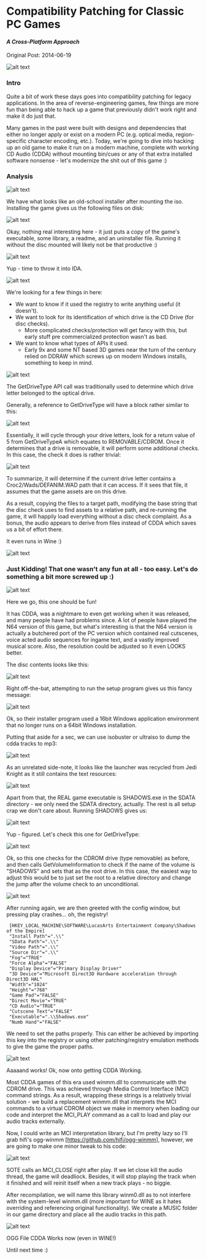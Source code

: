 # Compatibility Patching for Classic PC Games
#### *A Cross-Platform Approach*
Original Post: 2014-06-19

![alt text](./images/01.png "Croc2 Logo")

### Intro
Quite a bit of work these days goes into compatibility patching for legacy applications. In the area of reverse-engineering games, few things are more fun than being able to hack up a game that previously didn't work right and make it do just that. 

Many games in the past were built with designs and dependencies that either no longer apply or exist on a modern PC (e.g. optical media, region-specific character encoding, etc.). Today, we're going to dive into hacking up an old game to make it run on a modern machine, complete with working CD Audio (CDDA) without mounting bin/cues or any of that extra installed software nonsense - let's modernize the shit out of this game :)

### Analysis

![alt text](./images/02.png "Croc2 Installer")

We have what looks like an old-school installer after mounting the iso. Installing the game gives us the following files on disk:

![alt text](./images/03.png "Croc2 Root")

Okay, nothing real interesting here - it just puts a copy of the game's executable, some library, a readme, and an uninstaller file. Running it without the disc mounted will likely not be that productive :)

![alt text](./images/04.png "Croc2 No Disc Inserted")

Yup - time to throw it into IDA.

![alt text](./images/05.png "Croc2 Imports")

We're looking for a few things in here:

- We want to know if it used the registry to write anything useful (it doesn't).
- We want to look for its identification of which drive is the CD Drive (for disc checks).
	- More complicated checks/protection will get fancy with this, but early stuff pre commercialized protection wasn't as bad.
- We want to know what types of APIs it used.
	- Early 9x and some NT based 3D games near the turn of the century relied on DDRAW which screws up on modern Windows installs, something to keep in mind.

![alt text](./images/06.png "Croc2 Imports Targeted")

The GetDriveType API call was traditionally used to determine which drive letter belonged to the optical drive.

Generally, a reference to GetDriveType will have a block rather similar to this:

![alt text](./images/07.png "Croc2 GDT")

Essentially, it will cycle through your drive letters, look for a return value of 5 from GetDriveTypeA which equates to REMOVABLE/CDROM. Once it determines that a drive is removable, it will perform some additional checks. In this case, the check it does is rather trivial:

![alt text](./images/08.png "Croc2 Disc Check")

To summarize, it will determine if the current drive letter contains a Croc2/Wads/DEFANIM.WAD path that it can access. If it sees that file, it assumes that the game assets are on this drive.

As a result, copying the files to a target path, modifying the base string that the disc check uses to find assets to a relative path, and re-running the game, it will happily load everything without a disc check complaint. As a bonus, the audio appears to derive from files instead of CDDA which saves us a bit of effort there.

It even runs in Wine :)

![alt text](./images/09.png "Croc2 Wine")

### Just Kidding! That one wasn't any fun at all - too easy. Let's do something a bit more screwed up :)

![alt text](./images/10.png "SOTE Box")

Here we go, this one should be fun!

It has CDDA, was a nightmare to even get working when it was released, and many people have had problems since. A lot of people have played the N64 version of this game, but what's interesting is that the N64 version is actually a butchered port of the PC version which contained real cutscenes, voice acted audio sequences for ingame text, and a vastly improved musical score. Also, the resolution could be adjusted so it even LOOKS better.


The disc contents looks like this: 

![alt text](./images/11.png "SOTE Image")

Right off-the-bat, attempting to run the setup program gives us this fancy message:

![alt text](./images/12.png "SOTE Install")

Ok, so their installer program used a 16bit Windows application environment that no longer runs on a 64bit Windows installation.

Putting that aside for a sec, we can use isobuster or ultraiso to dump the cdda tracks to mp3:

![alt text](./images/13.png "SOTE Dumping Audio")

As an unrelated side-note, it looks like the launcher was recycled from Jedi Knight as it still contains the text resources:

![alt text](./images/14.png "JN Launcher")

Apart from that, the REAL game executable is SHADOWS.exe in the SDATA directory - we only need the SDATA directory, actually. The rest is all setup crap we don't care about. Running SHADOWS gives us:

![alt text](./images/15.png "SOTE CD ERR")

Yup - figured. Let's check this one for GetDriveType:

![alt text](./images/16.png "SOTE CD Check")

Ok, so this one checks for the CDROM drive (type removable) as before, and then calls GetVolumeInformation to check if the name of the volume is "SHADOWS" and sets that as the root drive. In this case, the easiest way to adjust this would be to just set the root to a relative directory and change the jump after the volume check to an unconditional.

![alt text](./images/17.png "SOTE Config")

After running again, we are then greeted with the config window, but pressing play crashes... oh, the registry!

```
 [HKEY_LOCAL_MACHINE\SOFTWARE\LucasArts Entertainment Company\Shadows of the Empire] 
 "Install Path"=".\\" 
 "SData Path"=".\\" 
 "Video Path"=".\\" 
 "Source Dir"=".\\" 
 "Fog"="TRUE" 
 "Force Alpha"="FALSE" 
 "Display Device"="Primary Display Driver" 
 "3D Device"="Microsoft Direct3D Hardware acceleration through Direct3D HAL" 
 "Width"="1024" 
 "Height"="768" 
 "Game Pad"="FALSE" 
 "Direct Movie"="TRUE" 
 "CD Audio"="TRUE" 
 "Cutscene Text"="FALSE" 
 "Executable"=".\\Shadows.exe" 
 "Numb Hand"="FALSE" 
```

We need to set the paths properly. This can either be achieved by importing this key into the registry or using other patching/registry emulation methods to give the game the proper paths.

![alt text](./images/18.png "SOTE Working")

Aaaaand works! Ok, now onto getting CDDA Working.

Most CDDA games of this era used winmm.dll to communicate with the CDROM drive. This was achieved through Media Control Interface (MCI) command strings. As a result, wrapping these strings is a relatively trivial solution - we build a replacement winmm.dll that interprets the MCI commands to a virtual CDROM object we make in memory when loading our code and interpret the MCI_PLAY command as a call to load and play our audio tracks externally.

Now, I could write an MCI interpretation library, but I'm pretty lazy so I'll grab hifi's ogg-winmm [https://github.com/hifi/ogg-winmm], however, we are going to make one minor tweak to his code:

![alt text](./images/19.png "Ogg-WinMM Tweak")

SOTE calls an MCI_CLOSE right after play. If we let close kill the audio thread, the game will deadliock. Besides, it will stop playing the track when it finished and will reinit itself when a new track plays - no biggie.

After recompilation, we will name this library winm0.dll as to not interfere with the system-level winmm.dll (more important for WINE as it hates overriding and referencing original functionality). We create a MUSIC folder in our game directory and place all the audio tracks in this path.

![alt text](./images/20.png "SOTE Really Working")

OGG File CDDA Works now (even in WINE!)

Until next time :)





